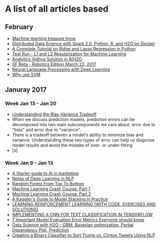 # A list of all articles based #

## February ##
- [Machine learning treasure trove](http://www.efimov-ml.com/)
- [Distributed Data Science with Spark 2.0, Python, R, and H2O on Docker](http://www.bluedata.com/blog/2016/11/data-science-spark-python-r-h2o-docker/)
- [A Complete Tutorial on Ridge and Lasso Regression in Python](https://www.analyticsvidhya.com/blog/2016/01/complete-tutorial-ridge-lasso-regression-python/)
- [Test Run - L1 and L2 Regularization for Machine Learning](https://msdn.microsoft.com/en-us/magazine/dn904675.aspx)
- [Analytics Vidhya Solution in R/H2O](https://github.com/MichaelPluemacher/Big-Mart-Sales)
- [SF Beta - Robotics Edition March 22, 2017](https://www.eventbrite.com/e/sf-beta-robotics-edition-tickets-27598663345)
- [Neural Language Processing with Deep Learning](http://www.kdnuggets.com/2017/01/deep-learning-review-natural-language-processing.html)
- [Why use SVM](http://blog.yhat.com/posts/why-support-vector-machine.html)

## Januray 2017 ##

### Week Jan 13 - Jan 20 ###

- [Understanding the Bias-Variance Tradeoff](http://scott.fortmann-roe.com/docs/BiasVariance.html)
 - When we discuss prediction models, prediction errors can be decomposed into two main subcomponents we care about: error due to "bias" and error due to "variance". 
 - There is a tradeoff between a model's ability to minimize bias and variance. Understanding these two types of error can help us diagnose model results and avoid the mistake of over- or under-fitting
- [s]

### Week Jan 9 - Jan 13 ###

- [A Starter guide to AI in marketing](http://www.hugeinc.com/ideas/perspective/a-starter-guide-to-ai-in-marketing)
- [Notes of Deep Learning in NLP](https://medium.com/htc-research-engineering-blog/notes-for-deep-learning-on-nlp-94ddfcb45723#.qxxz4ac1j)
- [Random Forest From Top To Bottom](https://gormanalysis.com/random-forest-from-top-to-bottom/)
- [Machine Learning Crash Course: Part 1](https://ml.berkeley.edu/blog/2016/11/06/tutorial-1/)
- [Machine Learning Crash Course: Part 2](https://ml.berkeley.edu/blog/2016/12/24/tutorial-2/)
- [A Kaggler's Guide to Model Stacking in Practice](http://blog.kaggle.com/2016/12/27/a-kagglers-guide-to-model-stacking-in-practice/)
- [LEARNING REINFORCEMENT LEARNING (WITH CODE, EXERCISES AND SOLUTIONS)](http://www.wildml.com/2016/10/learning-reinforcement-learning/)
- [IMPLEMENTING A CNN FOR TEXT CLASSIFICATION IN TENSORFLOW](http://www.wildml.com/2015/12/implementing-a-cnn-for-text-classification-in-tensorflow/)
- [7 Important Model Evaluation Error Metrics Everyone should know](https://www.analyticsvidhya.com/blog/2016/02/7-important-model-evaluation-error-metrics/)
- [Data Science with H2O - GBM, Bayesian optimization, Partial Dependency Plot, Prediction](https://a-ghorbani.github.io/2016/11/24/data-science-with-h2o)
- [Creating a Binary Classifier to Sort Trump vs. Clinton Tweets Using NLP](http://blog.h2o.ai/2016/10/creating-a-binary-classifier-to-sort-trump-vs-clinton-tweets-using-nlp/)

